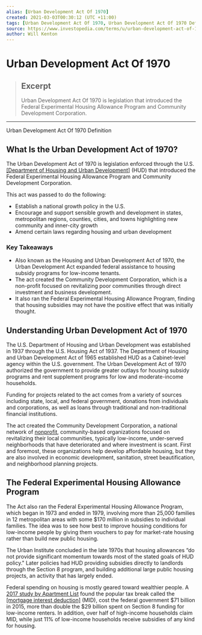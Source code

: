 ```yaml
---
alias: [Urban Development Act Of 1970]
created: 2021-03-03T00:30:12 (UTC +11:00)
tags: [Urban Development Act Of 1970, Urban Development Act Of 1970 Definition]
source: https://www.investopedia.com/terms/u/urban-development-act-of-1970.asp
author: Will Kenton
---
```


# Urban Development Act Of 1970

> ## Excerpt
> Urban Development Act Of 1970 is legislation that introduced the Federal Experimental Housing Allowance Program and Community Development Corporation.

---

Urban Development Act Of 1970 Definition
## What Is the Urban Development Act of 1970?

The Urban Development Act of 1970 is legislation enforced through the U.S. [[Department of Housing and Urban Development]](https://www.investopedia.com/terms/u/us-department-housing-urban-development-hud.asp) (HUD) that introduced the Federal Experimental Housing Allowance Program and Community Development Corporation.

This act was passed to do the following:

-   Establish a national growth policy in the U.S.
-   Encourage and support sensible growth and development in states, metropolitan regions, counties, cities, and towns highlighting new community and inner-city growth
-   Amend certain laws regarding housing and urban development

### Key Takeaways

-   Also known as the Housing and Urban Development Act of 1970, the Urban Development Act expanded federal assistance to housing subsidy programs for low-income tenants.
-   The act created the Community Development Corporation, which is a non-profit focused on revitalizing poor communities through direct investment and business development.
-   It also ran the Federal Experimental Housing Allowance Program, finding that housing subsidies may not have the positive effect that was initially thought.

## Understanding Urban Development Act of 1970

The U.S. Department of Housing and Urban Development was established in 1937 through the U.S. Housing Act of 1937. The Department of Housing and Urban Development Act of 1965 established HUD as a Cabinet-level agency within the U.S. government. The Urban Development Act of 1970 authorized the government to provide greater outlays for housing subsidy programs and rent supplement programs for low and moderate-income households.

Funding for projects related to the act comes from a variety of sources including state, local, and federal government, donations from individuals and corporations, as well as loans through traditional and non-traditional financial institutions.

The act created the Community Development Corporation, a national network of [nonprofit](https://www.investopedia.com/terms/n/non-profitorganization.asp), community-based organizations focused on revitalizing their local communities, typically low-income, under-served neighborhoods that have deteriorated and where investment is scant. First and foremost, these organizations help develop affordable housing, but they are also involved in economic development, sanitation, street beautification, and neighborhood planning projects.

## The Federal Experimental Housing Allowance Program

The Act also ran the Federal Experimental Housing Allowance Program, which began in 1973 and ended in 1979, involving more than 25,000 families in 12 metropolitan areas with some $170 million in subsidies to individual families. The idea was to see how best to improve housing conditions for low-income people by giving them vouchers to pay for market-rate housing rather than build new public housing.

The Urban Institute concluded in the late 1970s that housing allowances “do not provide significant momentum towards most of the stated goals of HUD policy." Later policies had HUD providing subsidies directly to landlords through the Section 8 program, and building additional large public housing projects, an activity that has largely ended.

Federal spending on housing is mostly geared toward wealthier people. A [2017 study by Apartment List](https://www.apartmentlist.com/rentonomics/imbalance-housing-aid-mortgage-interest-deduction-vs-section-8/) found the popular tax break called the [[mortgage interest deduction]](https://www.investopedia.com/terms/home-mortgage-interest.asp) (MID), cost the federal government $71 billion in 2015, more than double the $29 billion spent on Section 8 funding for low-income renters. In addition, over half of high-income households claim MID, while just 11% of low-income households receive subsidies of any kind for housing.
